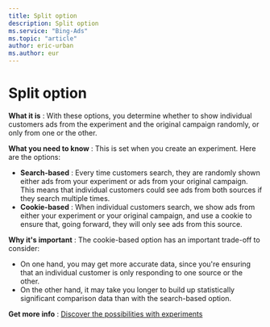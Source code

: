 ```yaml
---
title: Split option
description: Split option
ms.service: "Bing-Ads"
ms.topic: "article"
author: eric-urban
ms.author: eur
---
```


# Split option

**What it is** : With these options, you determine whether to show individual customers ads from the experiment and the original campaign randomly, or only from one or the other.

**What you need to know** : This is set when you create an experiment. Here are the options:
- **Search-based** : Every time customers search, they are randomly shown either ads from your experiment or ads from your original campaign. This means that individual customers could see ads from both sources if they search multiple times.
- **Cookie-based** : When individual customers search, we show ads from either your experiment or your original campaign, and use a cookie to ensure that, going forward, they will only see ads from this source.

**Why it's important** : The cookie-based option has an important trade-off to consider:
- On one hand, you may get more accurate data, since you're ensuring that an individual customer is only responding to one source or the other.
- On the other hand, it may take you longer to build up statistically significant comparison data than with the search-based option.

**Get more info** : [Discover the possibilities with experiments](../hlp_BA_CONC_Experiments_About.md)


